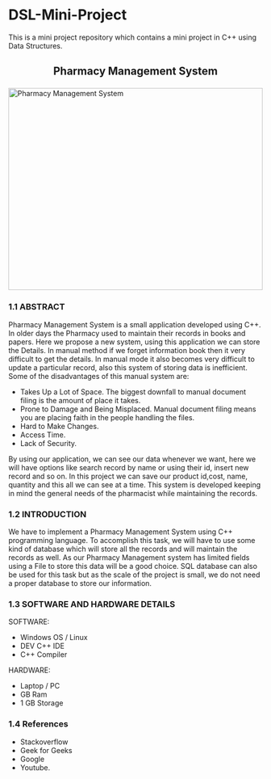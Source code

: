 # DSL-Mini-Project
This is a mini project repository which contains a mini project in C++ using Data Structures. 
##  
##  <p align="center">Pharmacy Management System</p>
<img src="https://5.imimg.com/data5/WN/SU/XM/SELLER-55400479/pharmacy-management-system-500x500.PNG" alt="Pharmacy Management System"  height="400px" width = "100%"/>



### 1.1	ABSTRACT

Pharmacy Management System is a small application developed using C++. In older days the Pharmacy used to maintain their records in books and papers. Here we propose a new system, using this application we can store the Details. In manual method if we forget information book then it very difficult to get the details. In manual mode it also becomes very difficult to update a particular record, also this system of storing data is inefficient. Some of the disadvantages of this manual system are:

-	Takes Up a Lot of Space. The biggest downfall to manual document filing is the amount of place it takes.
-	Prone to Damage and Being Misplaced. Manual document filing means you are placing faith in the people handling the files. 
-	Hard to Make Changes. 
-	Access Time.
-	Lack of Security. 
 
By using our application, we can see our data whenever we want, here we will have options like search record by name or using their id, insert new record and so on. In this project we can save our product id,cost, name, quantity and this all we can see at a time. This system is developed keeping in mind the general needs of the pharmacist while maintaining the records.


### 1.2	INTRODUCTION

We have to implement a Pharmacy Management System using C++ programming language. To accomplish this task, we will have to use some kind of database which will store all the records and will maintain the records as well. As our Pharmacy Management system has limited fields using a File to store this data will be a good choice. SQL database can also be used for this task but as the scale of the project is small, we do not need a proper database to store our information.


### 1.3	SOFTWARE AND HARDWARE DETAILS

SOFTWARE:

-	Windows OS / Linux
-	DEV C++ IDE
-	C++ Compiler
             
HARDWARE:

-	Laptop / PC
-	GB Ram
-	1 GB Storage
 
### 1.4 References
- Stackoverflow
- Geek for Geeks 
- Google 
- Youtube.
